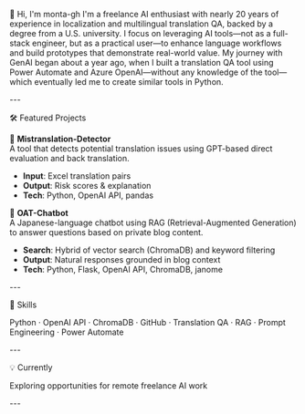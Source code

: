 👋 Hi, I'm monta-gh
I'm a freelance AI enthusiast with nearly 20 years of experience in localization and multilingual translation QA, backed by a degree from a U.S. university.
I focus on leveraging AI tools—not as a full-stack engineer, but as a practical user—to enhance language workflows and build prototypes that demonstrate real-world value.
My journey with GenAI began about a year ago, when I built a translation QA tool using Power Automate and Azure OpenAI—without any knowledge of the tool—which eventually led me to create similar tools in Python.

\---

🛠 Featured Projects

🔎 **Mistranslation-Detector**  
A tool that detects potential translation issues using GPT-based direct evaluation and back translation.  
- **Input**: Excel translation pairs  
- **Output**: Risk scores & explanation  
- **Tech**: Python, OpenAI API, pandas

🤖 **OAT-Chatbot**  
A Japanese-language chatbot using RAG (Retrieval-Augmented Generation) to answer questions based on private blog content.  
- **Search**: Hybrid of vector search (ChromaDB) and keyword filtering  
- **Output**: Natural responses grounded in blog context  
- **Tech**: Python, Flask, OpenAI API, ChromaDB, janome

\---

🧰 Skills &#x20;

Python · OpenAI API · ChromaDB · GitHub · Translation QA · RAG · Prompt Engineering · Power Automate

\---

💡 Currently &#x20;

Exploring opportunities for remote freelance AI work

\---
